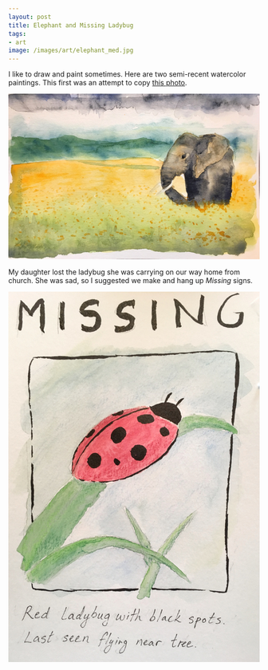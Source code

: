 ```yaml
---
layout: post
title: Elephant and Missing Ladybug
tags:
- art
image: /images/art/elephant_med.jpg
---
```


I like to draw and paint sometimes.  Here are two semi-recent watercolor paintings.  This first was an attempt to copy <a href="http://www.toca-ch.com/collection/elephant-backgrounds/#photo_5" target="_blank">this photo</a>.

![Elephant watercolor](/images/art/elephant_med.jpg)

My daughter lost the ladybug she was carrying on our way home from church.  She was sad, so I suggested we make and hang up *Missing* signs.

![Watercolor missing ladybug sign](/images/art/ladybug_med.jpg)

